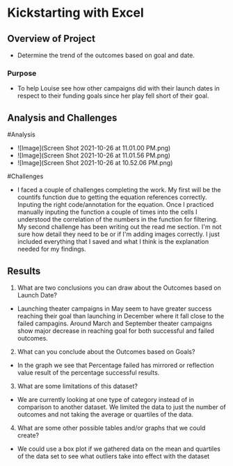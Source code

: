 # Kickstarting with Excel

## Overview of Project

- Determine the trend of the outcomes based on goal and date.

### Purpose

- To help Louise see how other campaigns did with their launch dates in respect to their funding goals since her play fell short of their goal.

## Analysis and Challenges

#Analysis

- ![Image](Screen Shot 2021-10-26 at 11.01.00 PM.png)
- ![Image](Screen Shot 2021-10-26 at 11.01.56 PM.png)
- ![Image](Screen Shot 2021-10-26 at 10.52.06 PM.png)

#Challenges

- I faced a couple of challenges completing the work. My first will be the countifs function due to getting the equation references correctly. Inputing the right code/annotation for the equation. Once I practiced manually inputing the function a couple of times into the cells I understood the correlation of the numbers in the function for filtering. My second challenge has been writing out the read me section. I'm not sure how detail they need to be or if I'm adding images correctly. I just included everything that I saved and what I think is the explanation needed for my findings.


## Results

1. What are two conclusions you can draw about the Outcomes based on Launch Date?

- Launching theater campaigns in May seem to have greater success reaching their goal than launching in December where it fall close to the failed campagins. Around March and September theater campaigns show major decrease in reaching goal for both successful and failed outcomes.

2. What can you conclude about the Outcomes based on Goals?

- In the graph we see that Percentage failed has mirrored or reflection value result of the percentage successful results.

3. What are some limitations of this dataset?

- We are currently looking at one type of category instead of in comparison to another dataset. We limited the data to just the number of outcomes and not taking the average or quartiles of the data.

4. What are some other possible tables and/or graphs that we could create?

- We could use a box plot if we gathered data on the mean and quartiles of the data set to see what outliers take into effect with the dataset
